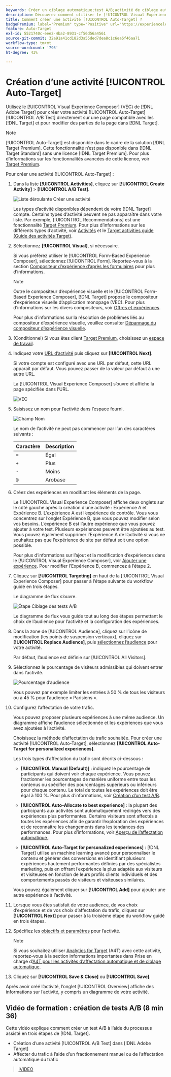 ```yaml
---
keywords: Créer un ciblage automatique;test A/B;activité de ciblage automatique;nouvelle activité a/b;ciblage automatique;ciblage automatique pour les expériences personnalisées;personnalisé;optimisation
description: Découvrez comment utiliser le [!UICONTROL Visual Experience Composer] (VEC) dans  [!DNL Adobe Target]  créer une activité de test A/B [!UICONTROL Auto-Target].
title: Comment créer une activité [!UICONTROL Auto-Target] ?
badgePremium: label="Premium" type="Positive" url="https://experienceleague.adobe.com/docs/target/using/introduction/intro.html?lang=fr#premium newtab=true" tooltip="Voir ce qui est inclus dans Target Premium."
feature: Auto-Target
exl-id: 5521740c-eee2-4ba2-8931-cf56d56a4561
source-git-commit: 32a91a41cd182d3a55ded7dea8c1c6ea6f46aa71
workflow-type: tm+mt
source-wordcount: '795'
ht-degree: 43%

---
```


# Création d’une activité [!UICONTROL Auto-Target]

Utilisez le [!UICONTROL Visual Experience Composer] (VEC) de [!DNL Adobe Target] pour créer votre activité [!UICONTROL Auto-Target] [!UICONTROL A/B Test] directement sur une page compatible avec les [!DNL Target] et pour modifier des parties de la page dans [!DNL Target].

>[!NOTE]
>
>[!UICONTROL Auto-Target] est disponible dans le cadre de la solution [!DNL Target Premium]. Cette fonctionnalité n’est pas disponible dans [!DNL Target Standard] sans une licence [!DNL Target Premium]. Pour plus d’informations sur les fonctionnalités avancées de cette licence, voir [Target Premium](/help/main/c-intro/intro.md).

Pour créer une activité [!UICONTROL Auto-Target] :

1. Dans la liste **[!UICONTROL Activities]**, cliquez sur **[!UICONTROL Create Activity]** > **[!UICONTROL A/B Test]**.

   ![Liste déroulante Créer une activité](/help/main/c-activities/t-test-ab/t-test-create-ab/assets/ab_select-new.png)

   Les types d’activité disponibles dépendent de votre [!DNL Target] compte. Certains types d’activité peuvent ne pas apparaître dans votre liste. Par exemple, [!UICONTROL Recommendations] est une fonctionnalité [Target Premium](/help/main/c-intro/intro.md#premium). Pour plus d’informations sur les différents types d’activité, voir [Activités](/help/main/c-activities/activities.md) et le [Target activities guide (Guide des activités Target)](/help/main/c-activities/target-activities-guide.md).

1. Sélectionnez **[!UICONTROL Visual]**, si nécessaire.

   Si vous préférez utiliser le [!UICONTROL Form-Based Experience Composer], sélectionnez [!UICONTROL Form]. Reportez-vous à la section [Compositeur d’expérience d’après les formulaires](/help/main/c-experiences/form-experience-composer.md) pour plus d’informations.

   >[!NOTE]
   >
   >Outre le compositeur d’expérience visuelle et le [!UICONTROL Form-Based Experience Composer], [!DNL Target] propose le compositeur d’expérience visuelle d’application monopage (VEC). Pour plus d’informations sur les divers compositeurs, voir [Offres et expériences](/help/main/c-experiences/experiences.md).
   >
   >Pour plus d’informations sur la résolution de problèmes liés au compositeur d’expérience visuelle, veuillez consulter [Dépannage du compositeur d’expérience visuelle](/help/main/c-experiences/c-visual-experience-composer/r-troubleshoot-composer/troubleshoot-composer.md).

1. (Conditionnel) Si vous êtes client [Target Premium](/help/main/c-intro/intro.md#premium), choisissez un [espace de travail](/help/main/administrating-target/c-user-management/property-channel/property-channel.md).

1. Indiquez votre [URL d’activité](/help/main/c-activities/t-test-ab/t-test-create-ab/ab-activity-url.md) puis cliquez sur **[!UICONTROL Next]**.

   Si votre compte est configuré avec une URL par défaut, cette URL apparaît par défaut. Vous pouvez passer de la valeur par défaut à une autre URL.

   La [!UICONTROL Visual Experience Composer] s’ouvre et affiche la page spécifiée dans l’URL.

   ![VEC](/help/main/c-activities/t-test-ab/t-test-create-ab/assets/vec-new.png)

1. Saisissez un nom pour l’activité dans l’espace fourni.

   ![Champ Nom](/help/main/c-activities/t-test-ab/t-test-create-ab/assets/ab_newname-new.png)

   Le nom de l’activité ne peut pas commencer par l’un des caractères suivants :

   | Caractère | Description |
   |--- |--- |
   | `=` | Égal |
   | `+` | Plus |
   | `-` | Moins |
   | `@` | Arobase |

1. Créez des expériences en modifiant les éléments de la page.

   Le [!UICONTROL Visual Experience Composer] affiche deux onglets sur le côté gauche après la création d’une activité : Expérience A et Expérience B. L’expérience A est l’expérience de contrôle. Vous vous concentrez sur l’onglet Expérience B, que vous pouvez modifier selon vos besoins. L’expérience B est l’autre expérience que vous pouvez ajouter à votre test. Plusieurs expériences peuvent être ajoutées au test. Vous pouvez également supprimer l’Expérience A de l’activité si vous ne souhaitez pas que l’expérience de site par défaut soit une option possible.

   Pour plus d’informations sur l’ajout et la modification d’expériences dans le [!UICONTROL Visual Experience Composer], voir [Ajouter une expérience](/help/main/c-activities/t-test-ab/t-test-create-ab/ab-add-experience.md). Pour modifier l’Expérience B, commencez à l’étape 2.

1. Cliquez sur **[!UICONTROL Targeting]** en haut de la [!UICONTROL Visual Experience Composer] pour passer à l’étape suivante du workflow guidé en trois étapes.

   Le diagramme de flux s’ouvre.

   ![Étape Ciblage des tests A/B](/help/main/c-activities/t-test-ab/t-test-create-ab/assets/ab_flow-new.png)

   Le diagramme de flux vous guide tout au long des étapes permettant le choix de l’audience pour l’activité et la configuration des expériences.

1. Dans la zone de [!UICONTROL Audience], cliquez sur l’icône de modification (les points de suspension verticaux), cliquez sur **[!UICONTROL Replace Audience]**, puis [sélectionnez l’audience](/help/main/c-activities/t-test-ab/t-test-create-ab/ab-audience.md) pour votre activité.

   Par défaut, l’audience est définie sur [!UICONTROL All Visitors].

1. Sélectionnez le pourcentage de visiteurs admissibles qui doivent entrer dans l’activité.

   ![Pourcentage d’audience](/help/main/c-activities/t-test-ab/t-test-create-ab/assets/audperc-new.png)

   Vous pouvez par exemple limiter les entrées à 50 % de tous les visiteurs ou à 45 % pour l’audience « Parisiens ».

1. Configurez l’affectation de votre trafic.

   Vous pouvez proposer plusieurs expériences à une même audience. Un diagramme affiche l’audience sélectionnée et les expériences que vous avez ajoutées à l’activité.

   Choisissez la méthode d’affectation du trafic souhaitée. Pour créer une activité [!UICONTROL Auto-Target], sélectionnez **[!UICONTROL Auto-Target for personalized experiences]**.

   Les trois types d’affectation du trafic sont décrits ci-dessous :

   * **[!UICONTROL Manual (Default)]** : indiquez le pourcentage de participants qui doivent voir chaque expérience. Vous pouvez fractionner les pourcentages de manière uniforme entre tous les contenus ou spécifier des pourcentages supérieurs ou inférieurs pour chaque contenu. Le total de toutes les expériences doit être égal à 100 %. Pour plus d’informations, voir [Création d’un test A/B](/help/main/c-activities/t-test-ab/t-test-create-ab/test-create-ab.md).

   * **[!UICONTROL Auto-Allocate to best experience]** : la plupart des participants aux activités sont automatiquement redirigés vers des expériences plus performantes. Certains visiteurs sont affectés à toutes les expériences afin de garantir l’exploration des expériences et de reconnaître les changements dans les tendances des performances. Pour plus d’informations, voir [ Aperçu de l’affectation automatique ](/help/main/c-activities/automated-traffic-allocation/automated-traffic-allocation.md).

   * **[!UICONTROL Auto-Target for personalized experiences]** : [!DNL Target] utilise un machine learning avancé pour personnaliser le contenu et générer des conversions en identifiant plusieurs expériences hautement performantes définies par des spécialistes marketing, puis en offrant l’expérience la plus adaptée aux visiteurs et visiteuses en fonction de leurs profils clients individuels et des comportements passés de visiteurs et visiteuses similaires.

   Vous pouvez également cliquer sur **[!UICONTROL Add]** pour ajouter une autre expérience à l’activité.

1. Lorsque vous êtes satisfait de votre audience, de vos choix d’expérience et de vos choix d’affectation du trafic, cliquez sur **[!UICONTROL Next]** pour passer à la troisième étape du workflow guidé en trois étapes.

1. Spécifiez les [objectifs et paramètres](/help/main/c-activities/t-test-ab/t-test-create-ab/ab-goals-and-settings.md) pour l’activité.

   >[!NOTE]
   >
   >Si vous souhaitez utiliser [Analytics for Target](/help/main/c-integrating-target-with-mac/a4t/a4t.md) (A4T) avec cette activité, reportez-vous à la section informations importantes dans Prise en charge d’[A4T pour les activités d’affectation automatique et de ciblage automatique](/help/main/c-integrating-target-with-mac/a4t/a4t-at-aa.md).

1. Cliquez sur **[!UICONTROL Save & Close]** ou **[!UICONTROL Save]**.

Après avoir créé l’activité, l’onglet [!UICONTROL Overview] affiche des informations sur l’activité, y compris un diagramme de votre activité.

## Vidéo de formation : création de tests A/B (8 min 36)

Cette vidéo explique comment créer un test A/B à l’aide du processus assisté en trois étapes de [!DNL Target].

* Création d’une activité [!UICONTROL A/B Test] dans [!DNL Adobe Target]
* Affecter du trafic à l’aide d’un fractionnement manuel ou de l’affectation automatique du trafic

>[!VIDEO](https://video.tv.adobe.com/v/17391)
